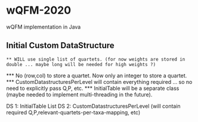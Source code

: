 # wQFM-2020
wQFM implementation in Java 

## Initial Custom DataStructure
```
** WILL use single list of quartets. (for now weights are stored in double ... maybe long will be needed for high weights ?)
```
*** No (row,col) to store a quartet. Now only an integer to store a quartet.
*** CustomDatastructuresPerLevel will contain everything required ... so no need to explicitly pass Q,P, etc.
*** InitialTable will be a separate class (maybe needed to implement multi-threading in the future).

DS 1: InitialTable List<Quartets>
DS 2: CustomDatastructuresPerLevel (will contain required Q,P,relevant-quartets-per-taxa-mapping, etc)
